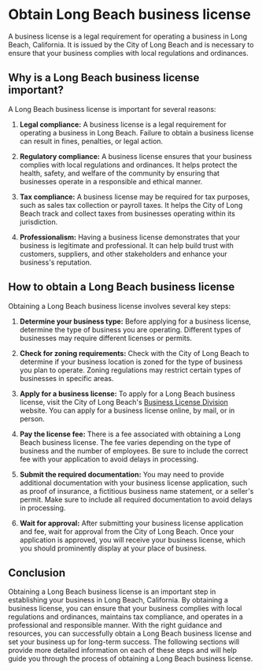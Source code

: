 # Obtain Long Beach business license

A business license is a legal requirement for operating a business in Long Beach, California. It is issued by the City of Long Beach and is necessary to ensure that your business complies with local regulations and ordinances.

## Why is a Long Beach business license important?

A Long Beach business license is important for several reasons:

1. **Legal compliance:** A business license is a legal requirement for operating a business in Long Beach. Failure to obtain a business license can result in fines, penalties, or legal action.

2. **Regulatory compliance:** A business license ensures that your business complies with local regulations and ordinances. It helps protect the health, safety, and welfare of the community by ensuring that businesses operate in a responsible and ethical manner.

3. **Tax compliance:** A business license may be required for tax purposes, such as sales tax collection or payroll taxes. It helps the City of Long Beach track and collect taxes from businesses operating within its jurisdiction.

4. **Professionalism:** Having a business license demonstrates that your business is legitimate and professional. It can help build trust with customers, suppliers, and other stakeholders and enhance your business's reputation.

## How to obtain a Long Beach business license

Obtaining a Long Beach business license involves several key steps:

1. **Determine your business type:** Before applying for a business license, determine the type of business you are operating. Different types of businesses may require different licenses or permits.

2. **Check for zoning requirements:** Check with the City of Long Beach to determine if your business location is zoned for the type of business you plan to operate. Zoning regulations may restrict certain types of businesses in specific areas.

3. **Apply for a business license:** To apply for a Long Beach business license, visit the City of Long Beach's [Business License Division](http://www.longbeach.gov/finance/business-info/business-licenses/) website. You can apply for a business license online, by mail, or in person.

4. **Pay the license fee:** There is a fee associated with obtaining a Long Beach business license. The fee varies depending on the type of business and the number of employees. Be sure to include the correct fee with your application to avoid delays in processing.

5. **Submit the required documentation:** You may need to provide additional documentation with your business license application, such as proof of insurance, a fictitious business name statement, or a seller's permit. Make sure to include all required documentation to avoid delays in processing.

6. **Wait for approval:** After submitting your business license application and fee, wait for approval from the City of Long Beach. Once your application is approved, you will receive your business license, which you should prominently display at your place of business.

## Conclusion

Obtaining a Long Beach business license is an important step in establishing your business in Long Beach, California. By obtaining a business license, you can ensure that your business complies with local regulations and ordinances, maintains tax compliance, and operates in a professional and responsible manner. With the right guidance and resources, you can successfully obtain a Long Beach business license and set your business up for long-term success. The following sections will provide more detailed information on each of these steps and will help guide you through the process of obtaining a Long Beach business license.
